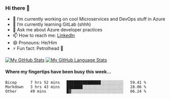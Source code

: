 ### Hi there 👋

- 🔭 I’m currently working on cool Microservices and DevOps stuff in Azure
- 🌱 I’m currently learning GitLab (shhh)
- 💬 Ask me about Azure developer practices
- 📫 How to reach me: [LinkedIn](https://www.linkedin.com/in/gordonbyers/)
- 😄 Pronouns: He/Him 
- ⚡ Fun fact: Petrolhead 🚙

[![My GitHub Stats](https://github-readme-stats.vercel.app/api/?username=gordonby&count_private=true&theme=tokyonight&showicons=true)]()
[![My GitHub Language Stats](https://github-readme-stats.vercel.app/api/top-langs/?username=gordonby&langs_count=5&theme=tokyonight)]()

#### Where my fingertips have been busy this week... 
<!--START_SECTION:waka-->

```text
Bicep      7 hrs 52 mins   ███████████████░░░░░░░░░░   59.41 %
Markdown   3 hrs 43 mins   ███████░░░░░░░░░░░░░░░░░░   28.06 %
Other      49 mins         █▓░░░░░░░░░░░░░░░░░░░░░░░   06.24 %
```

<!--END_SECTION:waka-->
